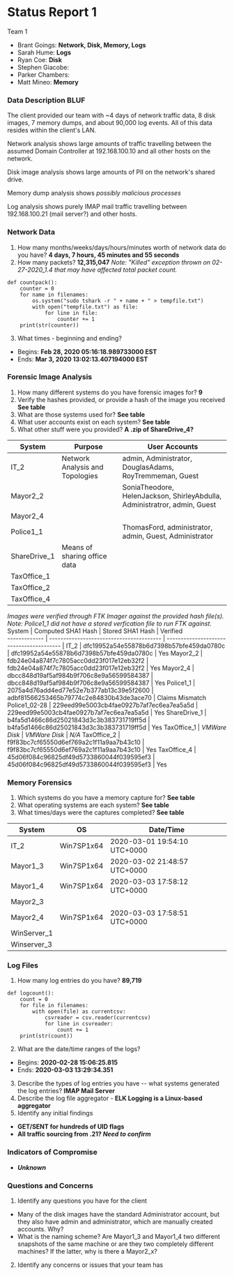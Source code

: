# Status Report 1
Team 1
  - Brant Goings: **Network, Disk, Memory, Logs**
  - Sarah Hume: **Logs**
  - Ryan Coe: **Disk**
  - Stephen Giacobe:
  - Parker Chambers:
  - Matt Mineo: **Memory**

### Data Description BLUF

The client provided our team with ~4 days of network traffic data, 8 disk images, 7 memory dumps, and about 90,000 log events. All of this data resides within the client's LAN.

Network analysis shows large amounts of traffic travelling between the assumed Domain Controller at 192.168.100.10 and all other hosts on the network.

Disk image analysis shows large amounts of PII on the network's shared drive.

Memory dump analysis shows _possibly malicious processes_

Log analysis shows purely IMAP mail traffic travelling between 192.168.100.21 (mail server?) and other hosts.

### Network Data
1. How many months/weeks/days/hours/minutes worth of network data do you have? **4 days, 7 hours, 45 minutes and 55 seconds**
2. How many packets? **12,315,047** _Note: "Killed" exception thrown on 02-27-2020_1.4 that may have affected total packet count._
  ```
  def countpack():
      counter = 0
      for name in filenames:
          os.system("sudo tshark -r " + name + " > tempfile.txt")
          with open("tempfile.txt") as file:
              for line in file:
                  counter += 1
      print(str(counter))
  ```
3. What times - beginning and ending?
  - Begins: **Feb 28, 2020 05:16:18.989733000 EST**
  - Ends: **Mar 3, 2020 13:02:13.407194000 EST**

### Forensic Image Analysis
1. How many different systems do you have forensic images for? **9**
2. Verify the hashes provided, or provide a hash of the image you received **See table**
3. What are those systems used for? **See table**
4. What user accounts exist on each system? **See table**
5. What other stuff were you provided? **A .zip of ShareDrive_4?**

System        | Purpose                         | User Accounts                                    
------------- | ------------------------------- | ------------------------------------------------
IT_2          | Network Analysis and Topologies | admin, Administrator, DouglasAdams, RoyTremmeman, Guest
Mayor2_2      |                                 | SoniaTheodore, HelenJackson, ShirleyAbdulla, Administratror, admin, Guest
Mayor2_4      |                                 |
Police1_1     |                                 | ThomasFord, administrator, admin, Guest, Administrator
ShareDrive_1  | Means of sharing office data    |
TaxOffice_1   |                                 |
TaxOffice_2   |                                 |
TaxOffice_4   |                                 |

_Images were verified through FTK Imager against the provided hash file(s). Note: Police1_1 did not have a stored verfication file to run FTK against._
System        | Computed SHA1 Hash                       | Stored SHA1 Hash                         | Verified     
------------- | ---------------------------------------- | ---------------------------------------- |
IT_2          | dfc19952a54e55878b6d7398b57bfe459da0780c | dfc19952a54e55878b6d7398b57bfe459da0780c | Yes
Mayor2_2      | fdb24e04a874f7c7805acc0dd23f017e12eb32f2 | fdb24e04a874f7c7805acc0dd23f017e12eb32f2 | Yes
Mayor2_4      | dbcc848d19af5af984b9f706c8e9a56599584387 | dbcc848d19af5af984b9f706c8e9a56599584387 | Yes
Police1_1     | 2075a4d76add4ed77e52e7b377ab13c39e5f2600 | adbf81566253465b79774c2e84830b43de3ace70 | Claims Mismatch
Police1_02-28 | 229eed99e5003cb4fae0927b7af7ec6ea7ea5a5d | 229eed99e5003cb4fae0927b7af7ec6ea7ea5a5d | Yes
ShareDrive_1  | b4fa5d1466c86d25021843d3c3b383731719ff5d | b4fa5d1466c86d25021843d3c3b383731719ff5d | Yes
TaxOffice_1   | _VMWare Disk_            | _VMWare Disk_ | _N/A_
TaxOffice_2   | f9f83bc7cf65550d6ef769a2c1f11a9aa7b43c10 | f9f83bc7cf65550d6ef769a2c1f11a9aa7b43c10 | Yes
TaxOffice_4   | 45d06f084c96825df49d5733860044f039595ef3 | 45d06f084c96825df49d5733860044f039595ef3 | Yes

### Memory Forensics
1. Which systems do you have a memory capture for? **See table**
2. What operating systems are each system? **See table**
3. What times/days were the captures completed? **See table**

System      | OS         | Date/Time
----------- | ---------- | ---------
IT_2        | Win7SP1x64 | 2020-03-01 19:54:10 UTC+0000
Mayor1_3    | Win7SP1x64 | 2020-03-02 21:48:57 UTC+0000
Mayor1_4    | Win7SP1x64 | 2020-03-03 17:58:12 UTC+0000
Mayor2_3    |    |
Mayor2_4    | Win7SP1x64 | 2020-03-03 17:58:51 UTC+0000
WinServer_1 |    |
Winserver_3 |    |

### Log Files
1. How many log entries do you have? **89,719**
```
def logcount():
    count = 0
    for file in filenames:
        with open(file) as currentcsv:
            csvreader = csv.reader(currentcsv)
            for line in csvreader:
                count += 1
    print(str(count))
```
2. What are the date/time ranges of the logs?
  - Begins: **2020-02-28 15:06:25.815**
  - Ends: **2020-03-03 13:29:34.351**
3. Describe the types of log entries you have -- what systems generated the log entries? **IMAP Mail Server**
4. Describe the log file aggregator - **ELK Logging is a Linux-based aggregator**
5. Identify any initial findings
  - **GET/SENT for hundreds of UID flags**
  - **All traffic sourcing from .21? _Need to confirm_**

### Indicators of Compromise
  - **_Unknown_**

### Questions and Concerns
1. Identify any questions you have for the client
  - Many of the disk images have the standard Administrator account, but they also have admin and administrator, which are manually created accounts. Why?
  - What is the naming scheme? Are Mayor1_3 and Mayor1_4 two different snapshots of the same machine or are they two completely different machines? If the latter, why is there a Mayor2_x?
2. Identify any concerns or issues that your team has
